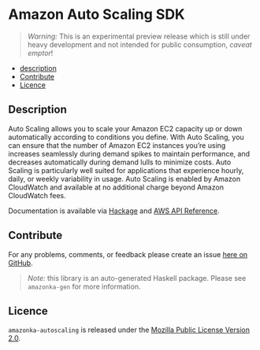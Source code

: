 # Amazon Auto Scaling SDK

> _Warning:_ This is an experimental preview release which is still under heavy development and not intended for public consumption, _caveat emptor_!

* [description](#description)
* [Contribute](#contribute)
* [Licence](#licence)

## Description

Auto Scaling allows you to scale your Amazon EC2 capacity up or down
automatically according to conditions you define. With Auto Scaling, you can
ensure that the number of Amazon EC2 instances you’re using increases
seamlessly during demand spikes to maintain performance, and decreases
automatically during demand lulls to minimize costs. Auto Scaling is
particularly well suited for applications that experience hourly, daily, or
weekly variability in usage. Auto Scaling is enabled by Amazon CloudWatch and
available at no additional charge beyond Amazon CloudWatch fees.

Documentation is available via [Hackage](http://hackage.haskell.org/package/amazonka-autoscaling)
and [AWS API Reference](http://docs.aws.amazon.com/AutoScaling/latest/APIReference/Welcome.html).


## Contribute

For any problems, comments, or feedback please create an issue [here on GitHub](https://github.com/brendanhay/amazonka/issues).

> _Note:_ this library is an auto-generated Haskell package. Please see `amazonka-gen` for more information.


## Licence

`amazonka-autoscaling` is released under the [Mozilla Public License Version 2.0](http://www.mozilla.org/MPL/).
